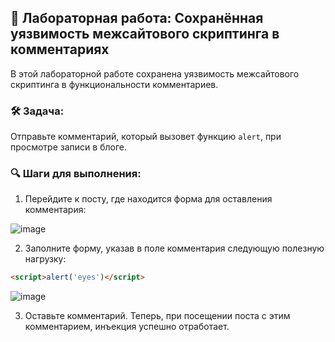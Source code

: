 ## 💾 Лабораторная работа: Сохранённая уязвимость межсайтового скриптинга в комментариях

В этой лабораторной работе сохранена уязвимость межсайтового скриптинга в функциональности комментариев.

### 🛠️ Задача:
Отправьте комментарий, который вызовет функцию `alert`, при просмотре записи в блоге.

### 🔍 Шаги для выполнения:

1. Перейдите к посту, где находится форма для оставления комментария:

![image](https://github.com/user-attachments/assets/ca0795de-1d4c-40d4-a851-905955db38fc)

2. Заполните форму, указав в поле комментария следующую полезную нагрузку:

```html
<script>alert('eyes')</script>
```

![image](https://github.com/user-attachments/assets/7bb72c12-e97e-4e7b-88f4-754e7a3b8ba1)

3. Оставьте комментарий. Теперь, при посещении поста с этим комментарием, инъекция успешно отработает.
